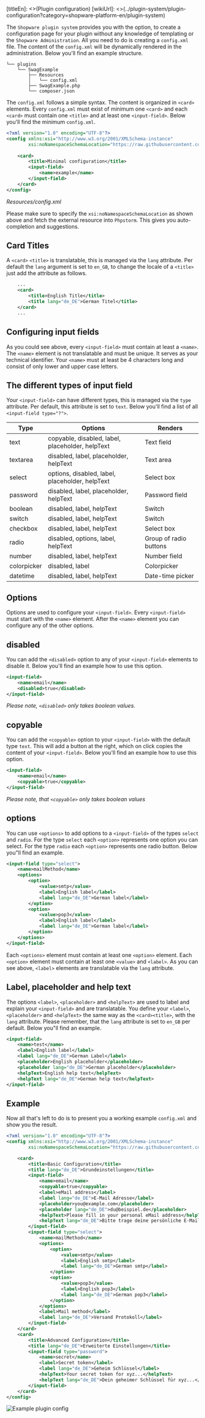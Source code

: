 [titleEn]: <>(Plugin configuration)
[wikiUrl]: <>(../plugin-system/plugin-configuration?category=shopware-platform-en/plugin-system)

The `Shopware plugin system` provides you with the option,
to create a configuration page for your plugin without any knowledge of templating or the `Shopware Administration`.
All you need to do is creating a `config.xml` file.
The content of the `config.xml` will be dynamically rendered in the administration.
Below you'll find an example structure.

```
└── plugins
    └── SwagExample
        ├── Resources
        │   └── config.xml
        ├── SwagExample.php
        └── composer.json
```

The `config.xml` follows a simple syntax. The content is organized in `<card>` elements.
Every `config.xml` must exist of minimum one `<card>` and each `<card>` must contain one `<title>` and at least one `<input-field>`.
Below you'll find the minimum `config.xml`.

```xml
<?xml version="1.0" encoding="UTF-8"?>
<config xmlns:xsi="http://www.w3.org/2001/XMLSchema-instance"
        xsi:noNamespaceSchemaLocation="https://raw.githubusercontent.com/shopware/platform/master/src/Core/System/SystemConfig/Schema/config.xsd">
    
    <card>
        <title>Minimal configuration</title>
        <input-field>
            <name>example</name>
        </input-field>
    </card>
</config>
```
*Resources/config.xml*

Please make sure to specify the `xsi:noNamespaceSchemaLocation` as shown above and fetch the external resource into `Phpstorm`.
This gives you auto-completion and suggestions.

## Card Titles
A `<card>` `<title>` is translatable, this is managed via the `lang` attribute.
Per default the `lang` argument is set to `en_GB`, to change the locale of a `<title>` just add the attribute as follows.

```xml
    ...
    <card>
        <title>English Title</title>
        <title lang="de_DE">German Titel</title>
    </card>
    ...
```

## Configuring input fields
As you could see above, every `<input-field>` must contain at least a `<name>`.
The `<name>` element is not translatable and must be unique.
It serves as your technical identifier. Your `<name>` must at least be 4 characters long and consist of only lower and upper case letters.

## The different types of input field
Your `<input-field>` can have different types, this is managed via the `type` attribute.
Per default, this attribute is set to `text`. 
Below you'll find a list of all `<input-field type="?">`.

| Type        | Options                                          | Renders                | 
|-------------|--------------------------------------------------|------------------------|
| text        | copyable, disabled, label, placeholder, helpText | Text field             |
| textarea    | disabled, label, placeholder, helpText           | Text area              |
| select      | options, disabled, label, placeholder, helpText  | Select box             |
| password    | disabled, label, placeholder, helpText           | Password field         |
| boolean     | disabled, label, helpText                        | Switch                 |
| switch      | disabled, label, helpText                        | Switch                 |
| checkbox    | disabled, label, helpText                        | Select box             |
| radio       | disabled, options, label, helpText               | Group of radio buttons |
| number      | disabled, label, helpText                        | Number field           |
| colorpicker | disabled, label                                  | Colorpicker            |
| datetime    | disabled, label, helpText                        | Date-time picker       |


## Options
Options are used to configure your `<input-field>`.
Every `<input-field>` must start with the `<name>` element.
After the `<name>` element you can configure any of the other options.

## disabled
You can add the `<disabled>` option to any of your `<input-field>` elements to disable it.
Below you'll find an example how to use this option.

```xml
<input-field>
    <name>email</name>
    <disabled>true</disabled>
</input-field>
```
*Please note, `<disabled>` only takes boolean values.*

## copyable
You can add the `<copyable>` option to your `<input-field>` with the default type `text`.
This will add a button at the right, which on click copies the content of your `<input-field>`.
Below you'll find an example how to use this option.

```xml
<input-field>
    <name>email</name>
    <copyable>true</copyable>
</input-field>
```
*Please note, that `<copyable>` only takes boolean values*

## options
You can use `<options>` to add options to a `<input-field>` of the types `select` and `radio`.
For the type `select` each `<option>` represents one option you can select.
For the type `radio` each `<option>` represents one radio button.
Below you"ll find an example.

```xml
<input-field type="select">
    <name>mailMethod</name>
    <options>
        <option>
            <value>smtp</value>
            <label>English label</label>
            <label lang="de_DE">German label</label>
        </option>
        <option>
            <value>pop3</value>
            <label>English label</label>
            <label lang="de_DE">German label</label>
        </option>
    </options>
</input-field>
```

Each `<options>` element must contain at least one `<option>` element.
Each `<option>` element must contain at least one `<value>` and `<label>`.
As you can see above, `<label>` elements are translatable via the `lang` attribute.

## Label, placeholder and help text
The options `<label>`, `<placeholder>` and `<helpText>` are used to label and explain your `<input-field>` and are translatable.
You define your `<label>`, `<placeholder>` and `<helpText>` the same way as the `<card><title>`, with the `lang` attribute.
Please remember, that the `lang` attribute is set to `en_GB` per default.
Below you"ll find an example. 
```xml
<input-field>
    <name>test</name>
    <label>English label</label>
    <label lang="de_DE">German Label</label>          
    <placeholder>English placeholder</placeholder>
    <placeholder lang="de_DE">German placeholder</placeholder>
    <helpText>English help text</helpText>
    <helpText lang="de_DE">German help text</helpText>
</input-field>
```

## Example
Now all that's left to do is to present you a working example `config.xml` and show you the result.

```xml
<?xml version="1.0" encoding="UTF-8"?>
<config xmlns:xsi="http://www.w3.org/2001/XMLSchema-instance"
        xsi:noNamespaceSchemaLocation="https://raw.githubusercontent.com/shopware/platform/master/src/Core/System/SystemConfig/Schema/config.xsd">

    <card>
        <title>Basic Configuration</title>
        <title lang="de_DE">Grundeinstellungen</title>
        <input-field>
            <name>email</name>
            <copyable>true</copyable>
            <label>eMail address</label>
            <label lang="de_DE">E-Mail Adresse</label>
            <placeholder>you@example.com</placeholder>
            <placeholder lang="de_DE">du@beispiel.de</placeholder>
            <helpText>Please fill in your personal eMail address</helpText>
            <helpText lang="de_DE">Bitte trage deine persönliche E-Mail Adresse ein</helpText>
        </input-field>
        <input-field type="select">
            <name>mailMethod</name>
            <options>
                <option>
                    <value>smtp</value>
                    <label>English smtp</label>
                    <label lang="de_DE">German smtp</label>
                </option>
                <option>
                    <value>pop3</value>
                    <label>English pop3</label>
                    <label lang="de_DE">German pop3</label>
                </option>
            </options>
            <label>Mail method</label>
            <label lang="de_DE">Versand Protokoll</label>
        </input-field>
    </card>
    <card>
        <title>Advanced Configuration</title>
        <title lang="de_DE">Erweiterte Einstellungen</title>
        <input-field type="password">
            <name>secret</name>
            <label>Secret token</label>
            <label lang="de_DE">Geheim Schlüssel</label>
            <helpText>Your secret token for xyz...</helpText>
            <helpText lang="de_DE">Dein geheimer Schlüssel für xyz...</helpText>
        </input-field>
    </card>
</config>
```

![Example plugin config](./img/plugin-config.png)